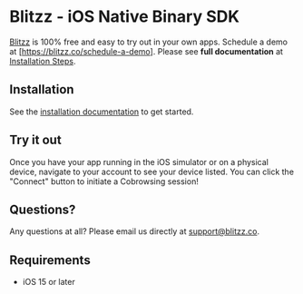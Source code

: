 # Blitzz - iOS Native Binary SDK
[Blitzz](https://blitzz.co) is 100% free and easy to try out in your own apps.
Schedule a demo at [https://blitzz.co/schedule-a-demo].
Please see **full documentation** at [Installation Steps](https://help.blitzz.co/en/support/solutions/44000818327).
## Installation
See the [installation documentation](http://help.blitzz.co/en/support/solutions/44000818327) to get started.
## Try it out
Once you have your app running in the iOS simulator or on a physical device, navigate to your account to see your device listed. You can click the "Connect" button to initiate a Cobrowsing session!
## Questions?
Any questions at all? Please email us directly at [support@blitzz.co](mailto:support@blitzz.co).
## Requirements
* iOS 15 or later
